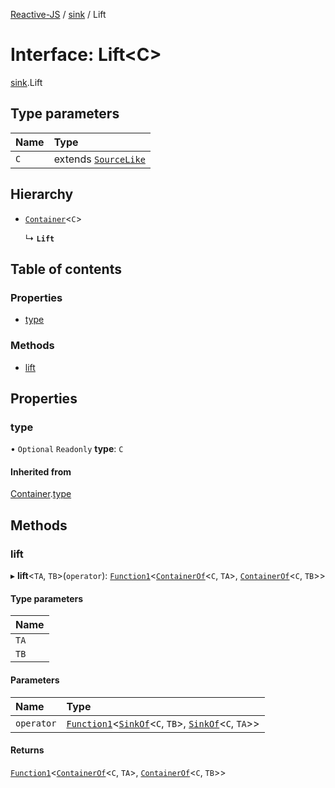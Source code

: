 [Reactive-JS](../README.md) / [sink](../modules/sink.md) / Lift

# Interface: Lift<C\>

[sink](../modules/sink.md).Lift

## Type parameters

| Name | Type |
| :------ | :------ |
| `C` | extends [`SourceLike`](sink.SourceLike.md) |

## Hierarchy

- [`Container`](container.Container.md)<`C`\>

  ↳ **`Lift`**

## Table of contents

### Properties

- [type](sink.Lift.md#type)

### Methods

- [lift](sink.Lift.md#lift)

## Properties

### type

• `Optional` `Readonly` **type**: `C`

#### Inherited from

[Container](container.Container.md).[type](container.Container.md#type)

## Methods

### lift

▸ **lift**<`TA`, `TB`\>(`operator`): [`Function1`](../modules/functions.md#function1)<[`ContainerOf`](../modules/container.md#containerof)<`C`, `TA`\>, [`ContainerOf`](../modules/container.md#containerof)<`C`, `TB`\>\>

#### Type parameters

| Name |
| :------ |
| `TA` |
| `TB` |

#### Parameters

| Name | Type |
| :------ | :------ |
| `operator` | [`Function1`](../modules/functions.md#function1)<[`SinkOf`](../modules/sink.md#sinkof)<`C`, `TB`\>, [`SinkOf`](../modules/sink.md#sinkof)<`C`, `TA`\>\> |

#### Returns

[`Function1`](../modules/functions.md#function1)<[`ContainerOf`](../modules/container.md#containerof)<`C`, `TA`\>, [`ContainerOf`](../modules/container.md#containerof)<`C`, `TB`\>\>
